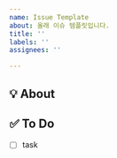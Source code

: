 ```yaml
---
name: Issue Template
about: 올래 이슈 템플릿입니다.
title: ''
labels: ''
assignees: ''

---
```


## 💡 About
<!--무엇에 관한 이슈인지 소개해주세요.-->

## ✅ To Do
<!--할 일에 대한 리스트를 작성해주세요.-->
- [ ] task
